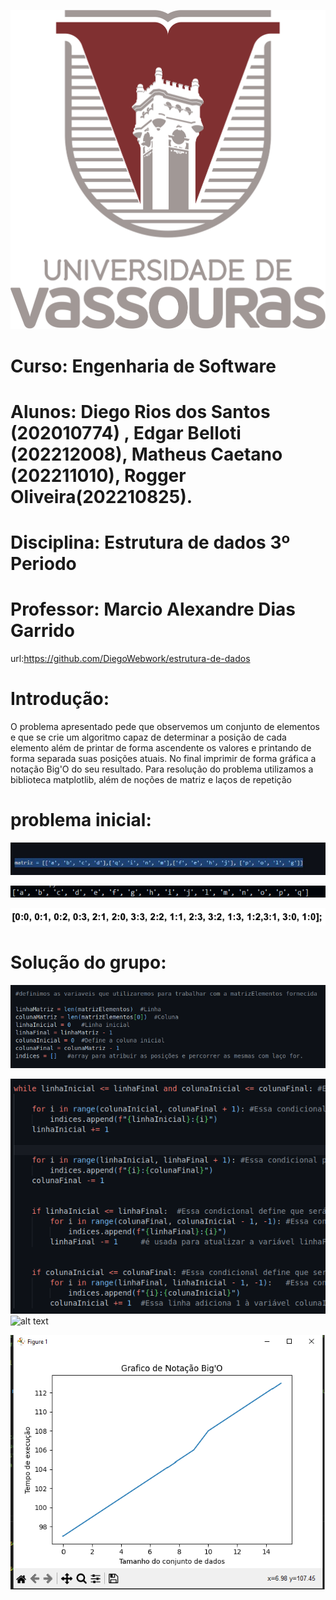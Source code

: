 ![alt text](https://github.com/DiegoWebwork/estrutura-de-dados/blob/main/universidade%20de%20vassouras%20Vertical.png)

# Curso: Engenharia de Software
# Alunos: Diego Rios dos Santos (202010774) ,  Edgar Belloti (202212008), Matheus Caetano (202211010), Rogger Oliveira(202210825).
# Disciplina: Estrutura de dados 3º Periodo
# Professor: Marcio Alexandre Dias Garrido
url:https://github.com/DiegoWebwork/estrutura-de-dados

# Introdução:

O problema apresentado pede que observemos um conjunto de elementos e que se crie um algoritmo capaz de determinar a posição de cada elemento além de printar de forma ascendente os valores e printando de forma separada suas posições atuais. No final imprimir de forma gráfica a notação Big'O do seu resultado.
Para resolução do problema utilizamos a biblioteca matplotlib, além de noções de matriz e laços de repetição 

# problema inicial:

![alt text](https://github.com/DiegoWebwork/estrutura-de-dados/blob/main/problema%20inicial.jpeg)

![alt text](https://github.com/DiegoWebwork/estrutura-de-dados/blob/main/saida1.png)

![alt text](https://github.com/DiegoWebwork/estrutura-de-dados/blob/main/saida2.png)

# Solução do grupo:

![alt text](https://github.com/DiegoWebwork/estrutura-de-dados/blob/main/Screenshot%20from%202023-03-27%2017-51-04.png)

![alt text](https://github.com/DiegoWebwork/estrutura-de-dados/blob/main/Screenshot%20from%202023-03-27%2017-54-12.png)
![alt text](https://user-images.githubusercontent.com/68088452/228064871-c7f49d32-052a-48b1-9ada-16778244e471.png)

![alt text](https://github.com/DiegoWebwork/estrutura-de-dados/blob/main/big_o.png)
